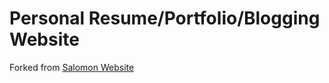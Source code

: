 # Personal Resume/Portfolio/Blogging Website

Forked from [Salomon Website](https://github.com/Kabongosalomon)
